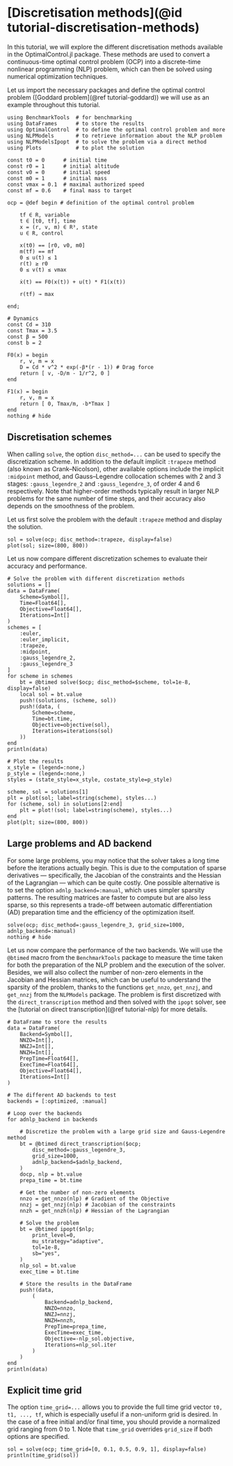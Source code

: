 # [Discretisation methods](@id tutorial-discretisation-methods)

In this tutorial, we will explore the different discretisation methods available in the OptimalControl.jl package.
These methods are used to convert a continuous-time optimal control problem (OCP) into a discrete-time nonlinear programming (NLP) problem, which can then be solved using numerical optimization techniques.

Let us import the necessary packages and define the optimal control problem ([Goddard problem](@ref tutorial-goddard)) we will use as an example throughout this tutorial.

```@example main-disc
using BenchmarkTools  # for benchmarking
using DataFrames      # to store the results
using OptimalControl  # to define the optimal control problem and more
using NLPModels       # to retrieve information about the NLP problem 
using NLPModelsIpopt  # to solve the problem via a direct method
using Plots           # to plot the solution

const t0 = 0      # initial time
const r0 = 1      # initial altitude
const v0 = 0      # initial speed
const m0 = 1      # initial mass
const vmax = 0.1  # maximal authorized speed
const mf = 0.6    # final mass to target

ocp = @def begin # definition of the optimal control problem

    tf ∈ R, variable
    t ∈ [t0, tf], time
    x = (r, v, m) ∈ R³, state
    u ∈ R, control

    x(t0) == [r0, v0, m0]
    m(tf) == mf
    0 ≤ u(t) ≤ 1
    r(t) ≥ r0
    0 ≤ v(t) ≤ vmax

    ẋ(t) == F0(x(t)) + u(t) * F1(x(t))

    r(tf) → max

end;

# Dynamics
const Cd = 310
const Tmax = 3.5
const β = 500
const b = 2

F0(x) = begin
    r, v, m = x
    D = Cd * v^2 * exp(-β*(r - 1)) # Drag force
    return [ v, -D/m - 1/r^2, 0 ]
end

F1(x) = begin
    r, v, m = x
    return [ 0, Tmax/m, -b*Tmax ]
end
nothing # hide
```

## Discretisation schemes

When calling `solve`, the option `disc_method=...` can be used to specify the discretization scheme. In addition to the default implicit `:trapeze` method (also known as Crank–Nicolson), other available options include the implicit `:midpoint` method, and Gauss–Legendre collocation schemes with 2 and 3 stages: `:gauss_legendre_2` and `:gauss_legendre_3`, of order 4 and 6 respectively. Note that higher-order methods typically result in larger NLP problems for the same number of time steps, and their accuracy also depends on the smoothness of the problem.

Let us first solve the problem with the default `:trapeze` method and display the solution.

```@example main-disc
sol = solve(ocp; disc_method=:trapeze, display=false)
plot(sol; size=(800, 800))
```

Let us now compare different discretization schemes to evaluate their accuracy and performance.

```@example main-disc
# Solve the problem with different discretization methods
solutions = []
data = DataFrame(
    Scheme=Symbol[],
    Time=Float64[],
    Objective=Float64[], 
    Iterations=Int[]
)
schemes = [
    :euler, 
    :euler_implicit,
    :trapeze, 
    :midpoint, 
    :gauss_legendre_2, 
    :gauss_legendre_3
]
for scheme in schemes
    bt = @btimed solve($ocp; disc_method=$scheme, tol=1e-8, display=false)
    local sol = bt.value
    push!(solutions, (scheme, sol))
    push!(data, (
        Scheme=scheme, 
        Time=bt.time, 
        Objective=objective(sol), 
        Iterations=iterations(sol)
    ))
end
println(data)
```

```@example main-disc
# Plot the results
x_style = (legend=:none,)
p_style = (legend=:none,)
styles = (state_style=x_style, costate_style=p_style)

scheme, sol = solutions[1]
plt = plot(sol; label=string(scheme), styles...)
for (scheme, sol) in solutions[2:end]
    plt = plot!(sol; label=string(scheme), styles...)
end
plot(plt; size=(800, 800))
```

## Large problems and AD backend

For some large problems, you may notice that the solver takes a long time before the iterations actually begin. This is due to the computation of sparse derivatives — specifically, the Jacobian of the constraints and the Hessian of the Lagrangian — which can be quite costly. One possible alternative is to set the option `adnlp_backend=:manual`, which uses simpler sparsity patterns. The resulting matrices are faster to compute but are also less sparse, so this represents a trade-off between automatic differentiation (AD) preparation time and the efficiency of the optimization itself.

```@example main-disc
solve(ocp; disc_method=:gauss_legendre_3, grid_size=1000, adnlp_backend=:manual)
nothing # hide
```

Let us now compare the performance of the two backends. We will use the `@btimed` macro from the `BenchmarkTools` package to measure the time taken for both the preparation of the NLP problem and the execution of the solver. Besides, we will also collect the number of non-zero elements in the Jacobian and Hessian matrices, which can be useful to understand the sparsity of the problem, thanks to the functions `get_nnzo`, `get_nnzj`, and `get_nnzj` from the `NLPModels` package. The problem is first discretized with the `direct_transcription` method and then solved with the `ipopt` solver, see the [tutorial on direct transcription](@ref tutorial-nlp) for more details.

```@example main-disc
# DataFrame to store the results
data = DataFrame(
    Backend=Symbol[],
    NNZO=Int[],
    NNZJ=Int[],
    NNZH=Int[],
    PrepTime=Float64[],
    ExecTime=Float64[],
    Objective=Float64[], 
    Iterations=Int[]
)

# The different AD backends to test
backends = [:optimized, :manual]

# Loop over the backends
for adnlp_backend in backends

    # Discretize the problem with a large grid size and Gauss-Legendre method
    bt = @btimed direct_transcription($ocp; 
        disc_method=:gauss_legendre_3, 
        grid_size=1000, 
        adnlp_backend=$adnlp_backend,
    )
    docp, nlp = bt.value
    prepa_time = bt.time

    # Get the number of non-zero elements
    nnzo = get_nnzo(nlp) # Gradient of the Objective
    nnzj = get_nnzj(nlp) # Jacobian of the constraints
    nnzh = get_nnzh(nlp) # Hessian of the Lagrangian

    # Solve the problem
    bt = @btimed ipopt($nlp; 
        print_level=0, 
        mu_strategy="adaptive", 
        tol=1e-8,
        sb="yes",
    )
    nlp_sol = bt.value
    exec_time = bt.time

    # Store the results in the DataFrame
    push!(data, 
        (
            Backend=adnlp_backend, 
            NNZO=nnzo, 
            NNZJ=nnzj, 
            NNZH=nnzh, 
            PrepTime=prepa_time, 
            ExecTime=exec_time, 
            Objective=-nlp_sol.objective, 
            Iterations=nlp_sol.iter
        )
    )
end
println(data)
```

## Explicit time grid

The option `time_grid=...` allows you to provide the full time grid vector `t0, t1, ..., tf`, which is especially useful if a non-uniform grid is desired. In the case of a free initial and/or final time, you should provide a normalized grid ranging from 0 to 1. Note that `time_grid` overrides `grid_size` if both options are specified.

```@example main-disc
sol = solve(ocp; time_grid=[0, 0.1, 0.5, 0.9, 1], display=false)
println(time_grid(sol))
```
